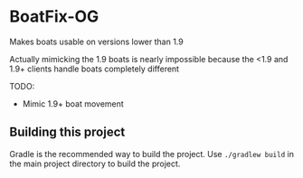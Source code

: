 # BoatFix-OG
Makes boats usable on versions lower than 1.9

Actually mimicking the 1.9 boats is nearly impossible because the <1.9 and 1.9+ clients handle boats completely different

TODO:
- Mimic 1.9+ boat movement

## Building this project
Gradle is the recommended way to build the project. Use `./gradlew build` in the main project directory to build the project.
